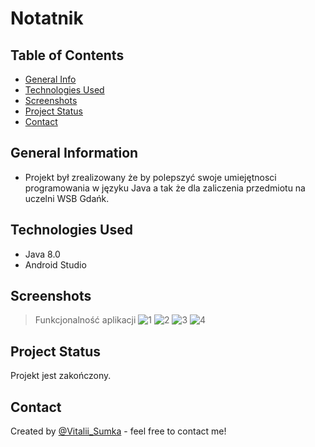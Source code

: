 # Notatnik


## Table of Contents
* [General Info](#general-information)
* [Technologies Used](#technologies-used)
* [Screenshots](#screenshots)
* [Project Status](#project-status)
* [Contact](#contact)
<!-- * [License](#license) -->


## General Information
- Projekt był zrealizowany że by polepszyć swoje umiejętnosci programowania w języku Java a tak że dla zaliczenia przedmiotu na uczelni WSB Gdańk.


## Technologies Used
- Java 8.0
- Android Studio


## Screenshots
> Funkcjonalność aplikacji
![1](https://user-images.githubusercontent.com/61744465/119876971-c20a8b00-bf28-11eb-86af-9087c3ca698a.png)
![2](https://user-images.githubusercontent.com/61744465/119876983-c636a880-bf28-11eb-926a-102bf0dbb2cc.png)
![3](https://user-images.githubusercontent.com/61744465/119876988-c767d580-bf28-11eb-9164-b175a864188d.png)
![4](https://user-images.githubusercontent.com/61744465/119876993-c8990280-bf28-11eb-8a6b-c9f04d3c475d.png)













## Project Status
Projekt jest zakończony.


## Contact
Created by [@Vitalii_Sumka](https://www.facebook.com/vitalii.sumka) - feel free to contact me!


<!-- Optional -->
<!-- ## License -->
<!-- This project is open source and available under the [... License](). -->

<!-- You don't have to include all sections - just the one's relevant to your project -->
